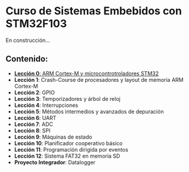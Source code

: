 # Curso de Sistemas Embebidos con STM32F103

En construcción...

## Contenido:

* [**Lección 0**: ARM Cortex-M y microcontrotroladores STM32](https://github.com/rescurib/Curso_Sistemas_Embebidos/tree/main/CursoSTM32/Lec_0)
* **Lección 1**: Crash-Course de procesadores y layout de memoria ARM Cortex-M
* **Lección 2**: GPIO
* **Lección 3**: Temporizadores y árbol de reloj
* **Lección 4**: Interrupciones
* **Lección 5**: Métodos intermedios y avanzados de depuración
* **Lección 6**: UART
* **Lección 7**: ADC
* **Lección 8**: SPI
* **Lección 9**: Máquinas de estado
* **Lección 10**: Planificador cooperativo básico
* **Lección 11**: Programación dirigida por eventos
* **Lección 12**: Sistema FAT32 en memoria SD
* **Proyecto Integrador**: Datalogger
